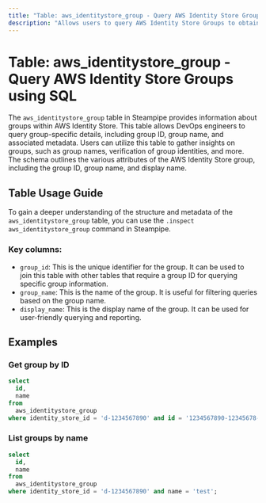 ```yaml
---
title: "Table: aws_identitystore_group - Query AWS Identity Store Groups using SQL"
description: "Allows users to query AWS Identity Store Groups to obtain information about the identity and attributes of groups in AWS."
---
```


# Table: aws_identitystore_group - Query AWS Identity Store Groups using SQL

The `aws_identitystore_group` table in Steampipe provides information about groups within AWS Identity Store. This table allows DevOps engineers to query group-specific details, including group ID, group name, and associated metadata. Users can utilize this table to gather insights on groups, such as group names, verification of group identities, and more. The schema outlines the various attributes of the AWS Identity Store group, including the group ID, group name, and display name.

## Table Usage Guide

To gain a deeper understanding of the structure and metadata of the `aws_identitystore_group` table, you can use the `.inspect aws_identitystore_group` command in Steampipe.

### Key columns:

- `group_id`: This is the unique identifier for the group. It can be used to join this table with other tables that require a group ID for querying specific group information.
- `group_name`: This is the name of the group. It is useful for filtering queries based on the group name.
- `display_name`: This is the display name of the group. It can be used for user-friendly querying and reporting.

## Examples

### Get group by ID

```sql
select
  id,
  name
from
  aws_identitystore_group
where identity_store_id = 'd-1234567890' and id = '1234567890-12345678-abcd-abcd-abcd-1234567890ab';
```

### List groups by name

```sql
select
  id,
  name
from
  aws_identitystore_group
where identity_store_id = 'd-1234567890' and name = 'test';
```
